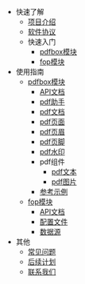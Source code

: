 <!-- _sidebar.md -->

* 快速了解
  * [项目介绍](/README.md)
  * [软件协议](/md/软件协议.md) 
  * 快速入门
    * [pdfbox模块](/md/pdfbox/快速入门.md)
    * [fop模块](/md/fop/快速入门.md)
* 使用指南
  * [pdfbox模块](/md/pdfbox/pdfbox模块说明.md)
    * [API文档](/md/pdfbox/api文档.md)
    * [pdf助手](/md/pdfbox/助手说明.md)
    * [pdf文档](/md/pdfbox/文档说明.md)
    * [pdf页面](/md/pdfbox/页面说明.md)
    * [pdf页眉](/md/pdfbox/页眉说明.md)
    * [pdf页脚](/md/pdfbox/页脚说明.md)
    * [pdf水印](/md/pdfbox/水印说明.md)
    * pdf组件
      * [pdf文本](/md/pdfbox/文本组件说明.md)
      * [pdf图片](/md/pdfbox/图片组件说明.md)
    * [参考示例](/md/pdfbox/参考示例.md)
  * [fop模块](/md/fop/fop模块说明.md)
    * [API文档](/md/fop/api文档.md)
    * [配置文件](/md/fop/配置文件.md)
    * [数据源](/md/fop/数据源.md)
* 其他
  * [常见问题](/md/常见问题.md)
  * [后续计划](/md/后续计划.md)
  * [联系我们](/md/联系我们.md)
